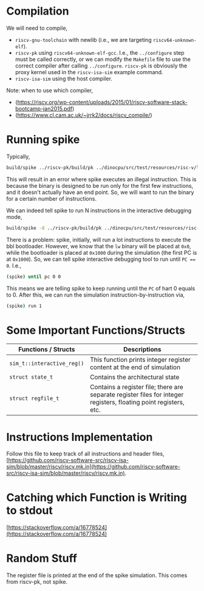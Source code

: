 # Compilation

We will need to compile,
- `riscv-gnu-toolchain` with newlib (i.e., we are targeting `riscv64-unknown-elf`).
- `riscv-pk` using `riscv64-unknown-elf-gcc`.
I.e., the `../configure` step must be called correctly, or we can modify the `Makefile`
file to use the correct compiler after calling `../configure`.
`riscv-pk` is obviously the proxy kernel used in the `riscv-isa-sim` example command.
- `riscv-isa-sim` using the host compiler.

Note: when to use which compiler,
- (https://riscv.org/wp-content/uploads/2015/01/riscv-software-stack-bootcamp-jan2015.pdf)
- (https://www.cl.cam.ac.uk/~jrrk2/docs/riscv_compile/)

# Running spike

Typically,

```sh
build/spike ../riscv-pk/build/pk ../dinocpu/src/test/resources/risc-v/lw
```

This will result in an error where spike executes an illegal instruction.
This is because the binary is designed to be run only for the first few instructions,
and it doesn't actually have an end point.
So, we will want to run the binary for a certain number of instructions.

We can indeed tell spike to run N instructions in the interactive debugging mode,

```sh
build/spike -d ../riscv-pk/build/pk ../dinocpu/src/test/resources/risc-v/lw
```

There is a problem: spike, initially, will run a lot instructions to execute
the bbl bootloader.
However, we know that the `lw` binary will be placed at `0x0`, while the bootloader
is placed at `0x1000` during the simulation (the first PC is at `0x1000`).
So, we can tell spike interactive debugging tool to run until `PC == 0`. I.e.,

```sh
(spike) until pc 0 0
```

This means we are telling spike to keep running until the `PC` of hart 0 equals to 0.
After this, we can run the simulation instruction-by-instruction via,

```sh
(spike) run 1
```

# Some Important Functions/Structs

| Functions / Structs | Descriptions |
|-|-|
|`sim_t::interactive_reg()`| This function prints integer register content at the end of simulation |
|`struct state_t` | Contains the architectural state |
|`struct regfile_t` | Contains a register file; there are separate register files for integer registers, floating point registers, etc. |

# Instructions Implementation

Follow this file to keep track of all instructions and header files, [https://github.com/riscv-software-src/riscv-isa-sim/blob/master/riscv/riscv.mk.in](https://github.com/riscv-software-src/riscv-isa-sim/blob/master/riscv/riscv.mk.in).

# Catching which Function is Writing to stdout

[https://stackoverflow.com/a/16778524](https://stackoverflow.com/a/16778524)

# Random Stuff

The register file is printed at the end of the spike simulation.
This comes from riscv-pk, not spike.
